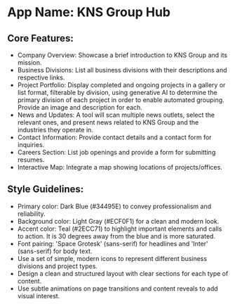 # **App Name**: KNS Group Hub

## Core Features:

- Company Overview: Showcase a brief introduction to KNS Group and its mission.
- Business Divisions: List all business divisions with their descriptions and respective links.
- Project Portfolio: Display completed and ongoing projects in a gallery or list format, filterable by division, using generative AI to determine the primary division of each project in order to enable automated grouping. Provide an image and description for each.
- News and Updates: A tool will scan multiple news outlets, select the relevant ones, and present news related to KNS Group and the industries they operate in.
- Contact Information: Provide contact details and a contact form for inquiries.
- Careers Section: List job openings and provide a form for submitting resumes.
- Interactive Map: Integrate a map showing locations of projects/offices.

## Style Guidelines:

- Primary color: Dark Blue (#34495E) to convey professionalism and reliability.
- Background color: Light Gray (#ECF0F1) for a clean and modern look.
- Accent color: Teal (#2ECC71) to highlight important elements and calls to action. It is 30 degrees away from the blue and is more saturated.
- Font pairing: 'Space Grotesk' (sans-serif) for headlines and 'Inter' (sans-serif) for body text.
- Use a set of simple, modern icons to represent different business divisions and project types.
- Design a clean and structured layout with clear sections for each type of content.
- Use subtle animations on page transitions and content reveals to add visual interest.